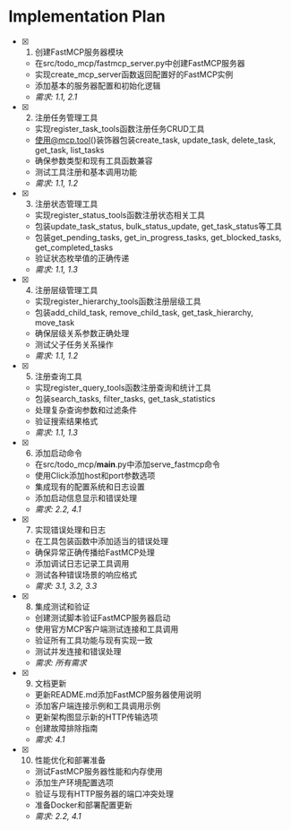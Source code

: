 # Implementation Plan

- [x] 1. 创建FastMCP服务器模块


  - 在src/todo_mcp/fastmcp_server.py中创建FastMCP服务器
  - 实现create_mcp_server函数返回配置好的FastMCP实例
  - 添加基本的服务器配置和初始化逻辑
  - _需求: 1.1, 2.1_

- [x] 2. 注册任务管理工具

  - 实现register_task_tools函数注册任务CRUD工具
  - 使用@mcp.tool()装饰器包装create_task, update_task, delete_task, get_task, list_tasks
  - 确保参数类型和现有工具函数兼容
  - 测试工具注册和基本调用功能
  - _需求: 1.1, 1.2_

- [x] 3. 注册状态管理工具

  - 实现register_status_tools函数注册状态相关工具
  - 包装update_task_status, bulk_status_update, get_task_status等工具
  - 包装get_pending_tasks, get_in_progress_tasks, get_blocked_tasks, get_completed_tasks
  - 验证状态枚举值的正确传递
  - _需求: 1.1, 1.3_

- [x] 4. 注册层级管理工具

  - 实现register_hierarchy_tools函数注册层级工具
  - 包装add_child_task, remove_child_task, get_task_hierarchy, move_task
  - 确保层级关系参数正确处理
  - 测试父子任务关系操作
  - _需求: 1.1, 1.2_

- [x] 5. 注册查询工具

  - 实现register_query_tools函数注册查询和统计工具
  - 包装search_tasks, filter_tasks, get_task_statistics
  - 处理复杂查询参数和过滤条件
  - 验证搜索结果格式
  - _需求: 1.1, 1.3_

- [x] 6. 添加启动命令







  - 在src/todo_mcp/__main__.py中添加serve_fastmcp命令
  - 使用Click添加host和port参数选项
  - 集成现有的配置系统和日志设置
  - 添加启动信息显示和错误处理
  - _需求: 2.2, 4.1_

- [x] 7. 实现错误处理和日志

  - 在工具包装函数中添加适当的错误处理
  - 确保异常正确传播给FastMCP处理
  - 添加调试日志记录工具调用
  - 测试各种错误场景的响应格式
  - _需求: 3.1, 3.2, 3.3_

- [x] 8. 集成测试和验证

  - 创建测试脚本验证FastMCP服务器启动
  - 使用官方MCP客户端测试连接和工具调用
  - 验证所有工具功能与现有实现一致
  - 测试并发连接和错误处理
  - _需求: 所有需求_

- [x] 9. 文档更新


  - 更新README.md添加FastMCP服务器使用说明
  - 添加客户端连接示例和工具调用示例
  - 更新架构图显示新的HTTP传输选项
  - 创建故障排除指南
  - _需求: 4.1_

- [x] 10. 性能优化和部署准备


  - 测试FastMCP服务器性能和内存使用
  - 添加生产环境配置选项
  - 验证与现有HTTP服务器的端口冲突处理
  - 准备Docker和部署配置更新
  - _需求: 2.2, 4.1_